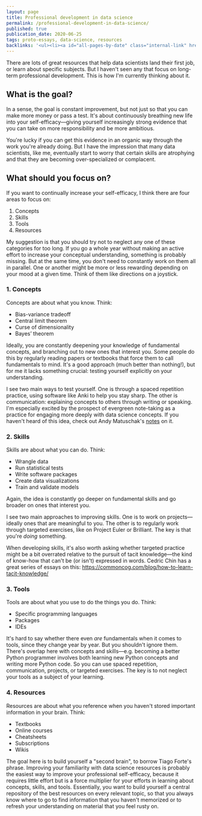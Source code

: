 ```yaml
---
layout: page
title: Professional development in data science
permalink: /professional-development-in-data-science/
published: true
publication_date: 2020-06-25
tags: proto-essays, data-science, resources
backlinks: '<ul><li><a id="all-pages-by-date" class="internal-link" href="/all-pages-by-date/">All pages by date</a></li><li><a id="proto-essays" class="internal-link" href="/proto-essays/">Proto-essays</a></li></ul>'
---
```


There are lots of great resources that help data scientists land their first job, or learn about specific subjects. But I haven't seen any that focus on long-term professional development. This is how I'm currently thinking about it.

## What is the goal?

In a sense, the goal is constant improvement, but not just so that you can make more money or pass a test. It's about continuously breathing new life into your self-efficacy—giving yourself increasingly strong evidence that you can take on more responsibility and be more ambitious.

You're lucky if you can get this evidence in an organic way through the work you're already doing. But I have the impression that many data scientists, like me, eventually start to worry that certain skills are atrophying and that they are becoming over-specialized or complacent.

## What should you focus on?

If you want to continually increase your self-efficacy, I think there are four areas to focus on:

1. Concepts
2. Skills
3. Tools
4. Resources

My suggestion is that you should try not to neglect any one of these categories for too long. If you go a whole year without making an active effort to increase your conceptual understanding, something is probably missing. But at the same time, you don't need to constantly work on them all in parallel. One or another might be more or less rewarding depending on your mood at a given time. Think of them like directions on a joystick.

### 1. Concepts

Concepts are about what you know. Think:

- Bias-variance tradeoff
- Central limit theorem
- Curse of dimensionality
- Bayes’ theorem

Ideally, you are constantly deepening your knowledge of fundamental concepts, and branching out to new ones that interest you. Some people do this by regularly reading papers or textbooks that force them to call fundamentals to mind. It's a good approach (much better than nothing!), but for me it lacks something crucial: testing yourself explicitly on your understanding.

I see two main ways to test yourself. One is through a spaced repetition practice, using software like Anki to help you stay sharp. The other is communication: explaining concepts to others through writing or speaking. I'm especially excited by the prospect of evergreen note-taking as a practice for engaging more deeply with data science concepts. If you haven't heard of this idea, check out Andy Matuschak's [notes](https://notes.andymatuschak.org/z4SDCZQeRo4xFEQ8H4qrSqd68ucpgE6LU155C) on it.

### 2. Skills

Skills are about what you can do. Think:

- Wrangle data
- Run statistical tests
- Write software packages
- Create data visualizations
- Train and validate models

Again, the idea is constantly go deeper on fundamental skills and go broader on ones that interest you. 

I see two main approaches to improving skills. One is to work on projects—ideally ones that are meaningful to you. The other is to regularly work through targeted exercises, like on Project Euler or Brilliant. The key is that you're *doing* something.

When developing skills, it's also worth asking whether targeted practice might be a bit overrated relative to the pursuit of tacit knowledge—the kind of know-how that can't be (or isn't) expressed in words. Cedric Chin has a great series of essays on this: https://commoncog.com/blog/how-to-learn-tacit-knowledge/

### 3. Tools

Tools are about what you use to do the things you do. Think:

- Specific programming languages
- Packages
- IDEs

It's hard to say whether there even *are* fundamentals when it comes to tools, since they change year by year. But you shouldn't ignore them. There's overlap here with concepts and skills—e.g. becoming a better Python programmer involves both learning new Python concepts and writing more Python code. So you can use spaced repetition, communication, projects, or targeted exercises. The key is to not neglect your tools as a subject of your learning.

### 4. Resources

Resources are about what you reference when you haven't stored important information in your brain. Think:

- Textbooks
- Online courses
- Cheatsheets
- Subscriptions
- Wikis

The goal here is to build yourself a "second brain", to borrow Tiago Forte's phrase. Improving your familiarity with data science resources is probably the easiest way to improve your professional self-efficacy, because it requires little effort but is a force multiplier for your efforts in learning about concepts, skills, and tools. Essentially, you want to build yourself a central repository of the best resources on every relevant topic, so that you always know where to go to find information that you haven't memorized or to refresh your understanding on material that you feel rusty on.